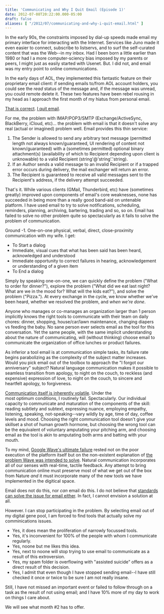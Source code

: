 ```yaml
---
title: 'Communicating and Why I Quit Email (Episode 1)'
date: 2012-07-08T20:22:00.000-05:00
draft: false
aliases: [ "/2012/07/communicating-and-why-i-quit-email.html" ]
---
```


In the early 90s, the constraints imposed by dial-up speeds made email my primary interface for interacting with the Internet. Services like Juno made it even easier to connect, subscribe to listservs, and to surf the self-curated content that was the Web--in my inbox. Had I been born a little earlier than 1980 or had I a more computer-sciency bias imposed by my parents or peers, I might just as easily started with Usenet. But. I did not, and email was my entry point to online communications.  
  
In the early days of AOL, they implemented this fantastic feature on their proprietary email client: if sending emails to/from AOL account holders, you could see the _read_ status of the message and, if the message was unread, you could remote delete it. These two features have been rebel rousing in my head as I approach the first month of my hiatus from personal email.  
  
[That is correct](http://www.theatlantic.com/business/archive/2011/12/the-case-for-banning-email-at-work/249252/). [I quit email](http://techcrunch.com/2011/07/06/i-wouldnt-say-ive-been-missing-it/).  
  
For me, the problem with IMAP/POP3/SMTP (Exchange/ActiveSync, BlackBerry, iCloud, etc)... the problem with email is that it doesn't solve any real (actual or imagined) problem well. Email provides this thin service:  

1.  The Sender is allowed to send any arbitrary text message (permitted length not always known/guaranteed, UI rendering of content not known/guaranteed) with a (sometimes permitted) optional binary attachment(s) (availability of which to Recipient depending upon client is unknowable) to a valid Recipient (string'@'string'.'string).
2.  If an Author sends a valid message to an invalid Recipient or if a trapped error occurs during delivery, the mail exchanger will return an error.
3.  The Recipient is guaranteed to receive all valid messages sent to the Recipient's address, if the delivery attempt succeeded.

That's it. While various clients (GMail, Thunderbird, etc) have (sometimes greatly) improved upon components of email's core weaknesses, none has succeeded in being more than a really good band-aid on untenable platform. I have used email to try to solve notifications, scheduling, reminders, planning, archiving, bartering, trading and so, so on. Email has failed to solve no other problem quite so spectacularly as it fails to solve the problem of communication.

  

Ground -1. One-on-one physical, verbal, direct, close-proximity communication with my wife. I get:

*   To Start a dialog
*   Immediate, visual cues that what has been said has been heard, acknowledged and understood
*   Immediate opportunity to correct failures in hearing, acknowledgement or understanding of a given item
*   To End a dialog

Simply by speaking one-on-one, we can quickly define the problem ("What to order for dinner?"), explore the problem ("What did we eat last night? What are we in the mood for? What will the kids eat?"), and solve the problem ("Pizza."). At every exchange in the cycle, we know whether we've been heard, whether we resolved the problem, and _when we're done_. 

  

Anyone who manages or co-manages an organization larger than 1 person implicitly knows the right tools to communicate with their team on daily chores: dinner, shopping, house/car/lawn maintenance, changing diapers vs feeding the baby. No sane person ever selects email as the tool for this conversation. Yet the same people, with the same implicit understanding about the nature of communicating, will (without thinking) choose email to communicate the organization of office lunches or product failures.

  

As inferior a tool email is at communication simple tasks, its failure rate begins parabolizing as the complexity of the subject matter increases. Would you pick email out of the toolbox to approach the "I forgot our anniversary" subject? Natural language communication makes it possible to seamless transition from apology, to night on the couch, to reckless (and expensive) expression of love, to night on the couch, to sincere and heartfelt apology, to forgiveness.

  

[Communication itself is inherently volatile](http://en.wikipedia.org/wiki/Double_bind). Under the most optimum conditions, I routinely fail. Spectacularly. Our individual capacity to communicate and maturation of the components of the skill: reading subtlety and subtext, expressing nuance, employing empathy, listening, speaking, not-speaking--vary wildly by age, time of day, coffee levels and mood. Choosing the right communication tool doesn't give your skillset a shot of human growth hormone, but choosing the wrong tool can be the equivalent of voluntary amputating your pitching arm, and choosing email as the tool is akin to amputating both arms and batting with your mouth.  
  
To my mind, [Google Wave's ultimate failure](http://punetech.com/the-rise-and-fall-of-google-wave/) rested not on the poor execution of the platform itself but on the non-existent explanation of [the problem Wave was intended to solve](http://danieltenner.com/posts/0012-google-wave.html). Natural communication incorporates all of our senses with real-time, tactile feedback. Any attempt to bring communication online must preserve most of what we get out of the box from Nature _and_ it must incorporate many of the new tools we have implemented in the digitical space.  
  
Email does not do this, nor _can_ email do this. I do not believe that [standards can solve the issue for email either](http://xkcd.com/927/). In fact, I cannot envision a solution at all.  
  
However. I can stop participating in the problem. By selecting email out of my digital gene pool, I am forced to find tools that actually solve my comminications issues.  
  

*   Yes, it does mean the proliferation of narrowly focussed tools. 
*   Yes, it's inconvenient for 100% of the people with whom I communicate regularly. 
*   Yes, noone but me likes this idea.
*   Yes, next to noone will stop trying to use email to communicate as a result of this extroversion.
*   Yes, my spam folder is overflowing with "assisted suicide" offers as a direct result of this decision.
*   Yes, I admit that even though I have stopped sending email--I have still checked it once or twice to be sure I am not really insane.

Still, I have not missed an important event or failed to follow through on a task as the result of not using email; and I have 10% more of my day to work on things I care about.

  

We will see what month #2 has to offer.